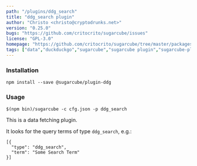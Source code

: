 ```yaml
---
path: "/plugins/ddg_search"
title: "ddg_search plugin"
author: "Christo <christo@cryptodrunks.net>"
version: "0.25.0"
bugs: "https://github.com/critocrito/sugarcube/issues"
license: "GPL-3.0"
homepage: "https://github.com/critocrito/sugarcube/tree/master/packages/plugin-ddg#readme"
tags: ["data","duckduckgo","sugarcube","sugarcube plugin","sugarcube-plugin","transformation"]
---
```


### Installation

    npm install --save @sugarcube/plugin-ddg


### Usage

    $(npm bin)/sugarcube -c cfg.json -p ddg_search

This is a data fetching plugin.

It looks for the query terms of type `ddg_search`, e.g.:

    [{
      "type": "ddg_search",
      "term": "Some Search Term"
    }]
